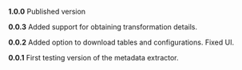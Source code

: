 **1.0.0**
Published version

**0.0.3**
Added support for obtaining transformation details.

**0.0.2**
Added option to download tables and configurations.
Fixed UI.

**0.0.1**
First testing version of the metadata extractor.